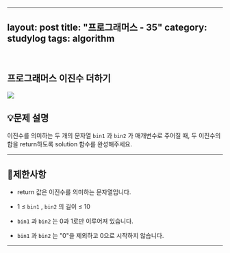 ﻿
---
layout: post
title: "프로그래머스 - 35"
category: studylog
tags: algorithm
---

<br>

## 프로그래머스 이진수 더하기


![](https://velog.velcdn.com/images/dlsdud9098/post/e1464da6-734f-4172-a5d3-8df73b71a328/image.png)
## 💡문제 설명
이진수를 의미하는 두 개의 문자열 ```bin1```
과 ```bin2```
가 매개변수로 주어질 때, 두 이진수의 합을 return하도록 solution 함수를 완성해주세요.


---




## 🚫제한사항


* return 값은 이진수를 의미하는 문자열입니다.




* 1 ≤ ```bin1```
, ```bin2```
의 길이 ≤ 10




* ```bin1```
과 ```bin2```
는 0과 1로만 이루어져 있습니다.




* ```bin1```
과 ```bin2```
는 "0"을 제외하고 0으로 시작하지 않습니다.




---


